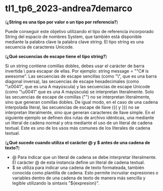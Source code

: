 # tl1_tp6_2023-andrea7demarco
(**¿String es una tipo por valor o un tipo por referencia?**)

Puede conseguir este objetivo utilizando el tipo de referencia incorporado String del espacio de nombres System, que también está disponible mediante la palabra clave la palabra clave string. El tipo string es una secuencia de caracteres Unicode.

(**¿Qué secuencias de escape tiene el tipo string?**)

Si un string contiene comillas dobles, debes usar el carácter de barra invertida \ para escapar de ellas. Por ejemplo: string message = "\"C# is awesome\".
Las secuencias de escape sencillas (como "\\", que es una barra diagonal inversa), las secuencias de escape hexadecimales (como "\x0041", que es una A mayúscula) y las secuencias de escape Unicode (como "\u0041" que es una A mayúscula) se interpretan literalmente. Solo las secuencias de escape de comillas ("") no se interpretan literalmente, sino que generan comillas dobles. De igual modo, en el caso de una cadena interpolada literal, las secuencias de escape de llave ({{ y }}) no se interpretan literalmente, sino que generan caracteres de llave simple. En el siguiente ejemplo se definen dos rutas de archivo idénticas, una mediante un literal de cadena normal y otra mediante el uso de un literal de cadena textual. Este es uno de los usos más comunes de los literales de cadena textual.

(**¿Qué sucede cuando utiliza el carácter @ y $ antes de una cadena de texto?**)

- @ Para indicar que un literal de cadena se debe interpretar literalmente. El carácter @ de esta instancia define un literal de cadena textual.
- $ se utiliza para indicar una cadena de texto formateada, también conocida como plantilla de cadena. Esto permite incrustar expresiones o variables dentro de una cadena de texto de manera más sencilla y legible utilizando la sintaxis "${expresion}".
